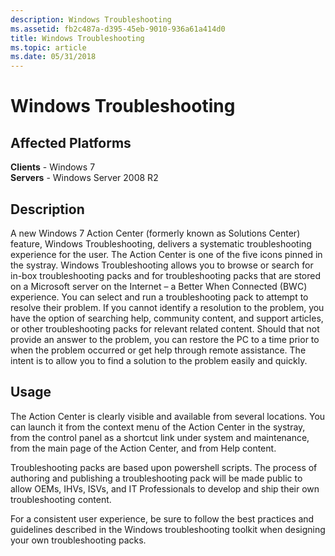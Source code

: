 ```yaml
---
description: Windows Troubleshooting
ms.assetid: fb2c487a-d395-45eb-9010-936a61a414d0
title: Windows Troubleshooting
ms.topic: article
ms.date: 05/31/2018
---
```


# Windows Troubleshooting

## Affected Platforms

**Clients** - Windows 7  
**Servers** - Windows Server 2008 R2  









## Description

A new Windows 7 Action Center (formerly known as Solutions Center) feature, Windows Troubleshooting, delivers a systematic troubleshooting experience for the user. The Action Center is one of the five icons pinned in the systray. Windows Troubleshooting allows you to browse or search for in-box troubleshooting packs and for troubleshooting packs that are stored on a Microsoft server on the Internet – a Better When Connected (BWC) experience. You can select and run a troubleshooting pack to attempt to resolve their problem. If you cannot identify a resolution to the problem, you have the option of searching help, community content, and support articles, or other troubleshooting packs for relevant related content. Should that not provide an answer to the problem, you can restore the PC to a time prior to when the problem occurred or get help through remote assistance. The intent is to allow you to find a solution to the problem easily and quickly.

## Usage

The Action Center is clearly visible and available from several locations. You can launch it from the context menu of the Action Center in the systray, from the control panel as a shortcut link under system and maintenance, from the main page of the Action Center, and from Help content.

Troubleshooting packs are based upon powershell scripts. The process of authoring and publishing a troubleshooting pack will be made public to allow OEMs, IHVs, ISVs, and IT Professionals to develop and ship their own troubleshooting content.

For a consistent user experience, be sure to follow the best practices and guidelines described in the Windows troubleshooting toolkit when designing your own troubleshooting packs.

 

 



